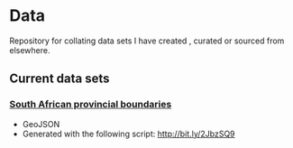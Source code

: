 # Data

Repository for collating data sets I have created , curated or sourced from elsewhere.

## Current data sets

### [South African provincial boundaries]()

- GeoJSON
- Generated with the following script: http://bit.ly/2JbzSQ9
